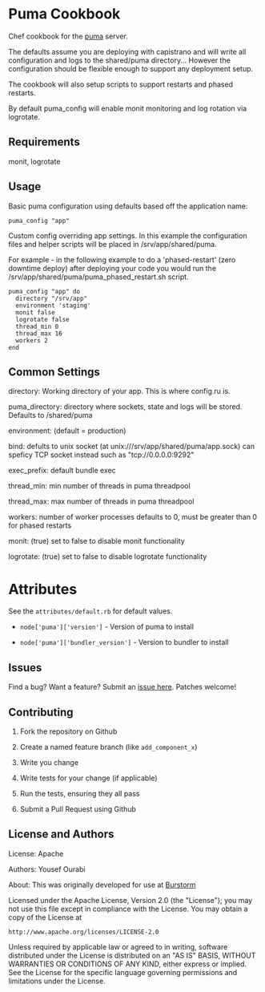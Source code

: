 Puma Cookbook
=============

Chef cookbook for the [puma](http://puma.io) server.

The defaults assume you are deploying with capistrano and will write all configuration and logs to the shared/puma directory... However the configuration should be flexible enough to support any deployment setup.

The cookbook will also setup scripts to support restarts and phased restarts.

By default puma_config will enable monit monitoring and log rotation via logrotate.


Requirements
------------

monit, logrotate


Usage
-----
Basic puma configuration using defaults based off the application name:

    puma_config "app"
  
Custom config overriding app settings. In this example the configuration files and helper scripts will be placed in /srv/app/shared/puma. 

For example - in the following example to do a 'phased-restart' (zero downtime deploy) after deploying your code you would run the /srv/app/shared/puma/puma_phased_restart.sh script.

    puma_config "app" do
      directory "/srv/app"
      environment 'staging'
      monit false
      logrotate false
      thread_min 0
      thread_max 16
      workers 2
    end

 
Common Settings
-----

directory: Working directory of your app. This is where config.ru is.

puma_directory: directory where sockets, state and logs will be stored. Defaults to <directory>/shared/puma

environment: (default = production)

bind: defults to unix socket (at unix:///srv/app/shared/puma/app.sock) can speficy TCP socket instead such as "tcp://0.0.0.0:9292"

exec_prefix: default bundle exec 

thread_min: min number of threads in puma threadpool 

thread_max: max number of threads in puma threadpool 

workers: number of worker processes defaults to 0, must be greater than 0 for phased restarts

monit: (true) set to false to disable monit functionality

logrotate: (true) set to false to disable logrotate functionality

Attributes
==========

See the `attributes/default.rb` for default values. 


* `node['puma']['version']` - Version of puma to install
  
* `node['puma']['bundler_version']` - Version to bundler to install


Issues
------
Find a bug? Want a feature? Submit an [issue here](http://github.com/yourabi/chef-puma/issues). Patches welcome!


Contributing
------------

1. Fork the repository on Github

2. Create a named feature branch (like `add_component_x`)
 
3. Write you change
 
4. Write tests for your change (if applicable)
 
5. Run the tests, ensuring they all pass

6. Submit a Pull Request using Github


License and Authors
-------------------

License: Apache

Authors: Yousef Ourabi

About: This was originally developed for use at [Burstorm](http://www.burstorm.com)

Licensed under the Apache License, Version 2.0 (the "License");
you may not use this file except in compliance with the License.
You may obtain a copy of the License at

    http://www.apache.org/licenses/LICENSE-2.0

Unless required by applicable law or agreed to in writing, software
distributed under the License is distributed on an "AS IS" BASIS,
WITHOUT WARRANTIES OR CONDITIONS OF ANY KIND, either express or implied.
See the License for the specific language governing permissions and
limitations under the License.
